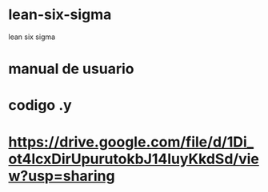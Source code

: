 # lean-six-sigma
lean six sigma
# manual de usuario
# codigo .y 
# https://drive.google.com/file/d/1Di_ot4lcxDirUpurutokbJ14luyKkdSd/view?usp=sharing
